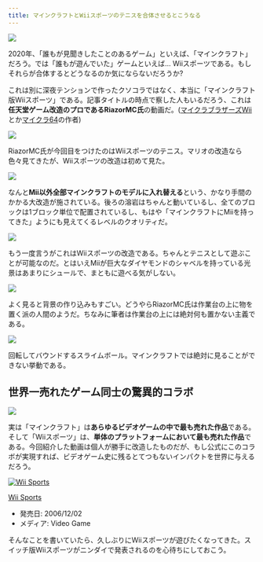 ```yaml
---
title: マインクラフトとWiiスポーツのテニスを合体させるとこうなる
---
```


![](https://cdn-ak.f.st-hatena.com/images/fotolife/s/sasigume/20210208/20210208120946.jpg)

2020年、「誰もが見聞きしたことのあるゲーム」といえば、「マインクラフト」だろう。では「誰もが遊んでいた」ゲームといえば… Wiiスポーツである。もしそれらが合体するとどうなるのか気にならないだろうか?

これは別に深夜テンションで作ったクソコラではなく、本当に「マインクラフト版Wiiスポーツ」である。記事タイトルの時点で察した人もいるだろう、これは**任天堂ゲーム改造のプロであるRiazorMC氏**の動画だ。([マイクラブラザーズWii](https://www.youtube.com/watch?v=ONpwh-jcTkQ)とか[マイクラ64](https://www.youtube.com/watch?v=GWQljntci-M)の作者)

![](https://cdn-ak.f.st-hatena.com/images/fotolife/s/sasigume/20210208/20210208120937.jpg)

RiazorMC氏が今回目をつけたのはWiiスポーツのテニス。マリオの改造なら色々見てきたが、Wiiスポーツの改造は初めて見た。

![](https://cdn-ak.f.st-hatena.com/images/fotolife/s/sasigume/20210208/20210208120941.jpg)

なんと**Mii以外全部マインクラフトのモデルに入れ替える**という、かなり手間のかかる大改造が施されている。後ろの溶岩はちゃんと動いているし、全てのブロックは1ブロック単位で配置されているし、もはや「マインクラフトにMiiを持ってきた」ようにも見えてくるレベルのクオリティだ。

![](https://cdn-ak.f.st-hatena.com/images/fotolife/s/sasigume/20210208/20210208120946.jpg)

もう一度言うがこれはWiiスポーツの改造である。ちゃんとテニスとして遊ぶことが可能なのだ。とはいえMiiが巨大なダイヤモンドのシャベルを持っている光景はあまりにシュールで、まともに遊べる気がしない。

![](https://cdn-ak.f.st-hatena.com/images/fotolife/s/sasigume/20210208/20210208120949.jpg)

よく見ると背景の作り込みもすごい。どうやらRiazorMC氏は作業台の上に物を置く派の人間のようだ。ちなみに筆者は作業台の上には絶対何も置かない主義である。

![](https://cdn-ak.f.st-hatena.com/images/fotolife/s/sasigume/20210208/20210208120954.jpg)

回転してバウンドするスライムボール。マインクラフトでは絶対に見ることができない挙動である。

## 世界一売れたゲーム同士の驚異的コラボ

![](https://cdn-ak.f.st-hatena.com/images/fotolife/s/sasigume/20210208/20210208120959.jpg)

実は「マインクラフト」は**あらゆるビデオゲームの中で最も売れた作品**である。そして「Wiiスポーツ」は、**単体のプラットフォームにおいて最も売れた作品**である。今回紹介した動画は個人が勝手に改造したものだが、もし公式にこのコラボが実現すれば、ビデオゲーム史に残るとてつもないインパクトを世界に与えるだろう。

[![Wii Sports](https://m.media-amazon.com/images/I/51pupik1yvL.jpg "Wii Sports")](https://www.amazon.co.jp/exec/obidos/ASIN/B000IN8FJM/and0ry0-22/)

[Wii Sports](https://www.amazon.co.jp/exec/obidos/ASIN/B000IN8FJM/and0ry0-22/)

*   発売日: 2006/12/02
*   メディア: Video Game

そんなことを書いていたら、久しぶりにWiiスポーツが遊びたくなってきた。スイッチ版Wiiスポーツがニンダイで発表されるのを心待ちにしておこう。
